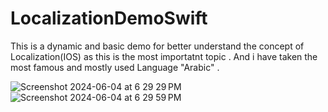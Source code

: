 # LocalizationDemoSwift

This is a dynamic and  basic demo for better understand the concept of Localization(IOS) as this is the most importatnt topic . And i have taken the most famous and mostly used Language "Arabic" .


![Screenshot 2024-06-04 at 6 29 29 PM](https://github.com/nitikarawat82/LocalizationDemoSwift/assets/93915470/5dee2424-7888-4557-90be-951e69266f08)  
![Screenshot 2024-06-04 at 6 29 59 PM](https://github.com/nitikarawat82/LocalizationDemoSwift/assets/93915470/22669875-5706-459a-a022-6846bb013fa7)
